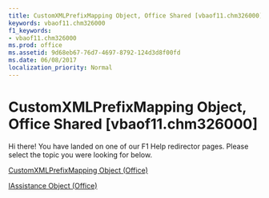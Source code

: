 ```yaml
---
title: CustomXMLPrefixMapping Object, Office Shared [vbaof11.chm326000]
keywords: vbaof11.chm326000
f1_keywords:
- vbaof11.chm326000
ms.prod: office
ms.assetid: 9d68eb67-76d7-4697-8792-124d3d8f00fd
ms.date: 06/08/2017
localization_priority: Normal
---
```



# CustomXMLPrefixMapping Object, Office Shared [vbaof11.chm326000]

Hi there! You have landed on one of our F1 Help redirector pages. Please select the topic you were looking for below.

[CustomXMLPrefixMapping Object (Office)](http://msdn.microsoft.com/library/a657a760-cc52-5762-108e-2e95e9dba48f%28Office.15%29.aspx)

[IAssistance Object (Office)](http://msdn.microsoft.com/library/c8327d45-a6a2-dc4c-67f0-d02598eb60ba%28Office.15%29.aspx)



